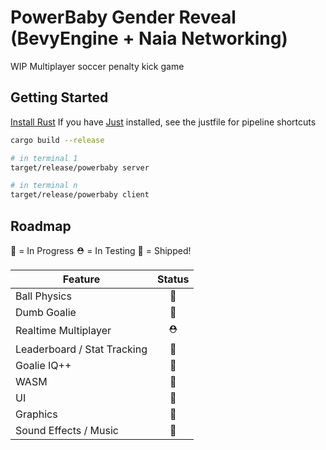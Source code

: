 # PowerBaby Gender Reveal (BevyEngine + Naia Networking) 

WIP Multiplayer soccer penalty kick game

## Getting Started

[Install Rust](https://www.rust-lang.org/tools/install)
If you have [Just](https://github.com/casey/just) installed, see the justfile for pipeline shortcuts

```sh
cargo build --release

# in terminal 1
target/release/powerbaby server

# in terminal n
target/release/powerbaby client
```


## Roadmap
🚧 = In Progress
⛑ = In Testing 
🚀 = Shipped!

| Feature | Status |
| ------- | :------: |
| Ball Physics | 🚀 |
| Dumb Goalie | 🚀 |
| Realtime Multiplayer | ⛑  |
| Leaderboard / Stat Tracking | 🚧  |
| Goalie IQ++ | 🚧  |
| WASM | 🚧  |
| UI | 🚧  |
| Graphics | 🚧 |
| Sound Effects / Music| 🚧 |

